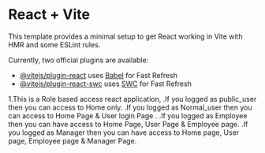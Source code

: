 # React + Vite

This template provides a minimal setup to get React working in Vite with HMR and some ESLint rules.

Currently, two official plugins are available:

- [@vitejs/plugin-react](https://github.com/vitejs/vite-plugin-react/blob/main/packages/plugin-react/README.md) uses [Babel](https://babeljs.io/) for Fast Refresh
- [@vitejs/plugin-react-swc](https://github.com/vitejs/vite-plugin-react-swc) uses [SWC](https://swc.rs/) for Fast Refresh


1.This is a Role based access react application,
    .If you logged as public_user then you can access to Home only.
    .If you logged as Normal_user then you can access to Home Page & User login Page .
    .If you logged as Employee then you can have access to Home Page, User Page & Employee page.
    .If you logged as Manager then you can have access to Home page, User page, Employee page &       Manager Page.